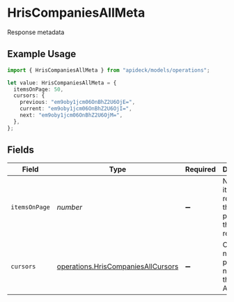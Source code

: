 # HrisCompaniesAllMeta

Response metadata

## Example Usage

```typescript
import { HrisCompaniesAllMeta } from "apideck/models/operations";

let value: HrisCompaniesAllMeta = {
  itemsOnPage: 50,
  cursors: {
    previous: "em9oby1jcm06OnBhZ2U6OjE=",
    current: "em9oby1jcm06OnBhZ2U6OjI=",
    next: "em9oby1jcm06OnBhZ2U6OjM=",
  },
};
```

## Fields

| Field                                                                                    | Type                                                                                     | Required                                                                                 | Description                                                                              | Example                                                                                  |
| ---------------------------------------------------------------------------------------- | ---------------------------------------------------------------------------------------- | ---------------------------------------------------------------------------------------- | ---------------------------------------------------------------------------------------- | ---------------------------------------------------------------------------------------- |
| `itemsOnPage`                                                                            | *number*                                                                                 | :heavy_minus_sign:                                                                       | Number of items returned in the data property of the response                            | 50                                                                                       |
| `cursors`                                                                                | [operations.HrisCompaniesAllCursors](../../models/operations/hriscompaniesallcursors.md) | :heavy_minus_sign:                                                                       | Cursors to navigate to previous or next pages through the API                            |                                                                                          |